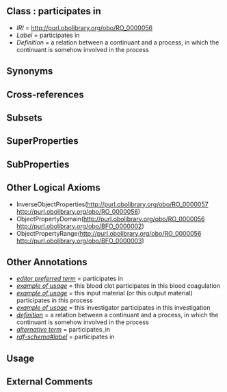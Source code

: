 
## Class : participates in

 * *IRI* = http://purl.obolibrary.org/obo/RO_0000056
 * *Label* = participates in
 * *Definition* = a relation between a continuant and a process, in which the continuant is somehow involved in the process

## Synonyms


## Cross-references


## Subsets


## SuperProperties


## SubProperties


## Other Logical Axioms

 * InverseObjectProperties(<http://purl.obolibrary.org/obo/RO_0000057> <http://purl.obolibrary.org/obo/RO_0000056>)
 * ObjectPropertyDomain(<http://purl.obolibrary.org/obo/RO_0000056> <http://purl.obolibrary.org/obo/BFO_0000002>)
 * ObjectPropertyRange(<http://purl.obolibrary.org/obo/RO_0000056> <http://purl.obolibrary.org/obo/BFO_0000003>)

## Other Annotations

 * *[editor preferred term](../../IAO/11/IAO_0000111.md)* = participates in
 * *[example of usage](../../IAO/12/IAO_0000112.md)* = this blood clot participates in this blood coagulation
 * *[example of usage](../../IAO/12/IAO_0000112.md)* = this input material (or this output material) participates in this process
 * *[example of usage](../../IAO/12/IAO_0000112.md)* = this investigator participates in this investigation
 * *[definition](../../IAO/15/IAO_0000115.md)* = a relation between a continuant and a process, in which the continuant is somehow involved in the process
 * *[alternative term](../../IAO/18/IAO_0000118.md)* = participates_in
 * *[rdf-schema#label](../../el/rdf-schema#label.md)* = participates in

## Usage


## External Comments

